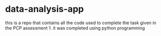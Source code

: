 # data-analysis-app
this is a repo that contains all the code used to complete the task given in the PCP assessment 1. it was completed using python programming
